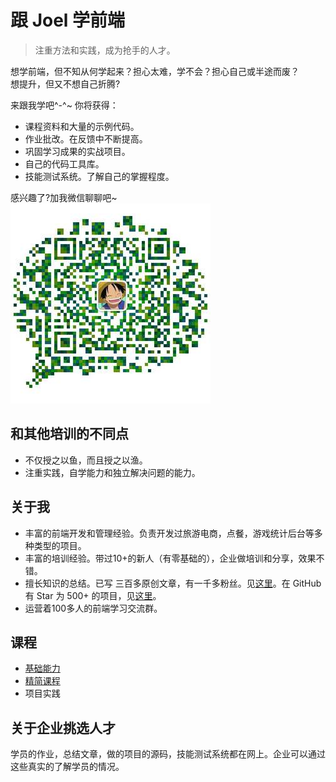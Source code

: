 # 跟 Joel 学前端
> 注重方法和实践，成为抢手的人才。

想学前端，但不知从何学起来？担心太难，学不会？担心自己或半途而废？  
想提升，但又不想自己折腾?  

来跟我学吧^-^~ 你将获得：
* 课程资料和大量的示例代码。
* 作业批改。在反馈中不断提高。
* 巩固学习成果的实战项目。
* 自己的代码工具库。
* 技能测试系统。了解自己的掌握程度。

感兴趣了?加我微信聊聊吧~  
![微信](wechat.jpg)

## 和其他培训的不同点
* 不仅授之以鱼，而且授之以渔。
* 注重实践，自学能力和独立解决问题的能力。

## 关于我
* 丰富的前端开发和管理经验。负责开发过旅游电商，点餐，游戏统计后台等多种类型的项目。
* 丰富的培训经验。带过10+的新人（有零基础的），企业做培训和分享，效果不错。
* 擅长知识的总结。已写 三百多原创文章，有一千多粉丝。见[这里](http://www.jianshu.com/u/EhUmA3)。在 GitHub 有 Star 为 500+ 的项目，见[这里](https://github.com/iamjoel/front-end-plugins)。
* 运营着100多人的前端学习交流群。

## 课程
* [基础能力](how-to)
* [精简课程](basic-course)
* 项目实践

## 关于企业挑选人才
学员的作业，总结文章，做的项目的源码，技能测试系统都在网上。企业可以通过这些真实的了解学员的情况。
